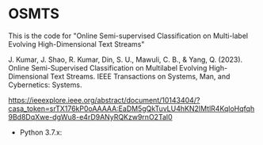 # OSMTS
This is the code for "Online Semi-supervised Classification on Multi-label Evolving High-Dimensional Text Streams"

J. Kumar, J. Shao, R. Kumar, Din, S. U., Mawuli, C. B., & Yang, Q. (2023). Online Semi-Supervised Classification on Multilabel Evolving High-Dimensional Text Streams. IEEE Transactions on Systems, Man, and Cybernetics: Systems.

https://ieeexplore.ieee.org/abstract/document/10143404/?casa_token=srTX176kP0oAAAAA:EaDM5gQkTuvLU4hKN2IMtlR4KqloHqfqh9Bd8DqXwe-dgWu8-e4rD9ANyRQKzw9rnO2Tal0

* Python 3.7.x:
